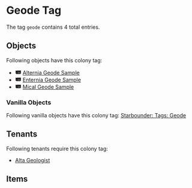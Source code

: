 # Geode Tag

The tag `geode` contains 4 total entries.

## Objects

Following objects have this colony tag:

- <img src="https://raw.githubusercontent.com/Ceterai/Enternia/main/objects/alta/eds/decorative/table/icon.png" alt="Alternia Geode Sample icon" loading="lazy" width="auto" height="16px"/> [Alternia Geode Sample](https://ceterai.github.io/MyEnternia/Wiki/AlterniaGeodeSample)
- <img src="https://raw.githubusercontent.com/Ceterai/Enternia/main/objects/alta/eds/decorative/table/icon.png" alt="Enternia Geode Sample icon" loading="lazy" width="auto" height="16px"/> [Enternia Geode Sample](https://ceterai.github.io/MyEnternia/Wiki/EnterniaGeodeSample)
- <img src="https://raw.githubusercontent.com/Ceterai/Enternia/main/objects/alta/eds/decorative/table/icon.png" alt="Mical Geode Sample icon" loading="lazy" width="auto" height="16px"/> [Mical Geode Sample](https://ceterai.github.io/MyEnternia/Wiki/MicalGeodeSample)

### Vanilla Objects

Following vanilla objects have this colony tag: [Starbounder: Tags: Geode](https://starbounder.org/Tag:Geode)

## Tenants

Following tenants require this colony tag:

- [Alta Geologist](https://ceterai.github.io/MyEnternia/Wiki/AltaGeologist)

## Items
